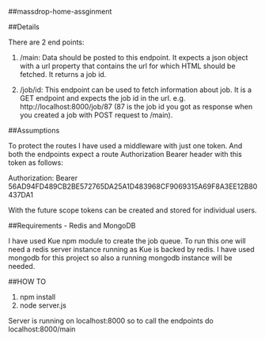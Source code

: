 ##massdrop-home-assginment

##Details

There are 2 end points:

1. /main: Data should be posted to this endpoint. It expects a json object with a url property that contains the url for which HTML should be fetched. It returns a job id.

2. /job/id: This endpoint can be used to fetch information about job. It is a GET endpoint and expects the job id in the url. e.g. http://localhost:8000/job/87 (87 is the job id you got as response when you created a job with POST request to /main).

##Assumptions

To protect the routes I have used a middleware with just one token. And both the endpoints expect a route Authorization Bearer header with this token as follows:

Authorization: Bearer 56AD94FD489CB2BE572765DA25A1D483968CF9069315A69F8A3EE12B80437DA1

With the future scope tokens can be created and stored for individual users.

##Requirements - Redis and MongoDB

I have used Kue npm module to create the job queue. To run this one will need a redis server instance running as Kue is backed by redis. I have used mongodb for this project so also a running mongodb instance will be needed. 

##HOW TO

1. npm install
2. node server.js

Server is running on localhost:8000 so to call the endpoints do localhost:8000/main

